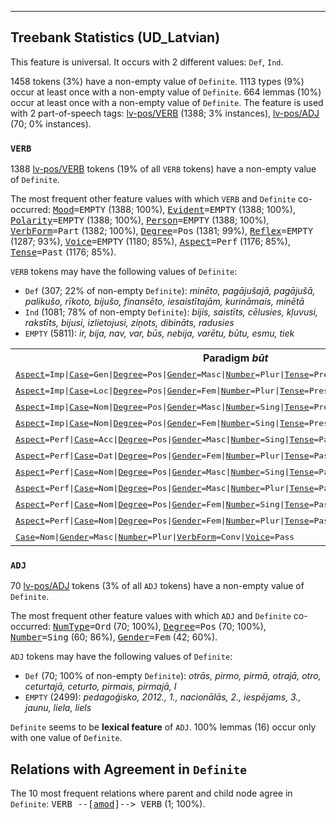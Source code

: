

--------------------------------------------------------------------------------

## Treebank Statistics (UD_Latvian)

This feature is universal.
It occurs with 2 different values: `Def`, `Ind`.

1458 tokens (3%) have a non-empty value of `Definite`.
1113 types (9%) occur at least once with a non-empty value of `Definite`.
664 lemmas (10%) occur at least once with a non-empty value of `Definite`.
The feature is used with 2 part-of-speech tags: [lv-pos/VERB]() (1388; 3% instances), [lv-pos/ADJ]() (70; 0% instances).

### `VERB`

1388 [lv-pos/VERB]() tokens (19% of all `VERB` tokens) have a non-empty value of `Definite`.

The most frequent other feature values with which `VERB` and `Definite` co-occurred: <tt><a href="Mood.html">Mood</a>=EMPTY</tt> (1388; 100%), <tt><a href="Evident.html">Evident</a>=EMPTY</tt> (1388; 100%), <tt><a href="Polarity.html">Polarity</a>=EMPTY</tt> (1388; 100%), <tt><a href="Person.html">Person</a>=EMPTY</tt> (1388; 100%), <tt><a href="VerbForm.html">VerbForm</a>=Part</tt> (1382; 100%), <tt><a href="Degree.html">Degree</a>=Pos</tt> (1381; 99%), <tt><a href="Reflex.html">Reflex</a>=EMPTY</tt> (1287; 93%), <tt><a href="Voice.html">Voice</a>=EMPTY</tt> (1180; 85%), <tt><a href="Aspect.html">Aspect</a>=Perf</tt> (1176; 85%), <tt><a href="Tense.html">Tense</a>=Past</tt> (1176; 85%).

`VERB` tokens may have the following values of `Definite`:

* `Def` (307; 22% of non-empty `Definite`): <em>minēto, pagājušajā, pagājušā, palikušo, rīkoto, bijušo, finansēto, iesaistītajām, kurināmais, minētā</em>
* `Ind` (1081; 78% of non-empty `Definite`): <em>bijis, saistīts, cēlusies, kļuvusi, rakstīts, bijusi, izlietojusi, ziņots, dibināts, radusies</em>
* `EMPTY` (5811): <em>ir, bija, nav, var, būs, nebija, varētu, būtu, esmu, tiek</em>

<table>
  <tr><th>Paradigm <i>būt</i></th><th><tt>Ind</tt></th><th><tt>Def</tt></th></tr>
  <tr><td><tt><a href="Aspect.html">Aspect</a>=Imp|<a href="Case.html">Case</a>=Gen|<a href="Degree.html">Degree</a>=Pos|<a href="Gender.html">Gender</a>=Masc|<a href="Number.html">Number</a>=Plur|<a href="Tense.html">Tense</a>=Pres|<a href="VerbForm.html">VerbForm</a>=Part|<a href="Voice.html">Voice</a>=Pass</tt></td><td></td><td><em>esošo</em></td></tr>
  <tr><td><tt><a href="Aspect.html">Aspect</a>=Imp|<a href="Case.html">Case</a>=Loc|<a href="Degree.html">Degree</a>=Pos|<a href="Gender.html">Gender</a>=Fem|<a href="Number.html">Number</a>=Plur|<a href="Tense.html">Tense</a>=Pres|<a href="VerbForm.html">VerbForm</a>=Part|<a href="Voice.html">Voice</a>=Pass</tt></td><td><em>esošās</em></td><td></td></tr>
  <tr><td><tt><a href="Aspect.html">Aspect</a>=Imp|<a href="Case.html">Case</a>=Nom|<a href="Degree.html">Degree</a>=Pos|<a href="Gender.html">Gender</a>=Masc|<a href="Number.html">Number</a>=Sing|<a href="Tense.html">Tense</a>=Pres|<a href="VerbForm.html">VerbForm</a>=Part|<a href="Voice.html">Voice</a>=Pass</tt></td><td></td><td><em>esošais</em></td></tr>
  <tr><td><tt><a href="Aspect.html">Aspect</a>=Imp|<a href="Case.html">Case</a>=Nom|<a href="Degree.html">Degree</a>=Pos|<a href="Gender.html">Gender</a>=Fem|<a href="Number.html">Number</a>=Sing|<a href="Tense.html">Tense</a>=Pres|<a href="VerbForm.html">VerbForm</a>=Part|<a href="Voice.html">Voice</a>=Pass</tt></td><td></td><td><em>esošā</em></td></tr>
  <tr><td><tt><a href="Aspect.html">Aspect</a>=Perf|<a href="Case.html">Case</a>=Acc|<a href="Degree.html">Degree</a>=Pos|<a href="Gender.html">Gender</a>=Masc|<a href="Number.html">Number</a>=Sing|<a href="Tense.html">Tense</a>=Past|<a href="VerbForm.html">VerbForm</a>=Part</tt></td><td></td><td><em>bijušo</em></td></tr>
  <tr><td><tt><a href="Aspect.html">Aspect</a>=Perf|<a href="Case.html">Case</a>=Dat|<a href="Degree.html">Degree</a>=Pos|<a href="Gender.html">Gender</a>=Fem|<a href="Number.html">Number</a>=Plur|<a href="Tense.html">Tense</a>=Past|<a href="VerbForm.html">VerbForm</a>=Part</tt></td><td></td><td><em>bijušajām</em></td></tr>
  <tr><td><tt><a href="Aspect.html">Aspect</a>=Perf|<a href="Case.html">Case</a>=Nom|<a href="Degree.html">Degree</a>=Pos|<a href="Gender.html">Gender</a>=Masc|<a href="Number.html">Number</a>=Sing|<a href="Tense.html">Tense</a>=Past|<a href="VerbForm.html">VerbForm</a>=Part</tt></td><td><em>bijis</em></td><td></td></tr>
  <tr><td><tt><a href="Aspect.html">Aspect</a>=Perf|<a href="Case.html">Case</a>=Nom|<a href="Degree.html">Degree</a>=Pos|<a href="Gender.html">Gender</a>=Masc|<a href="Number.html">Number</a>=Plur|<a href="Tense.html">Tense</a>=Past|<a href="VerbForm.html">VerbForm</a>=Part</tt></td><td><em>bijuši</em></td><td></td></tr>
  <tr><td><tt><a href="Aspect.html">Aspect</a>=Perf|<a href="Case.html">Case</a>=Nom|<a href="Degree.html">Degree</a>=Pos|<a href="Gender.html">Gender</a>=Fem|<a href="Number.html">Number</a>=Sing|<a href="Tense.html">Tense</a>=Past|<a href="VerbForm.html">VerbForm</a>=Part</tt></td><td><em>bijusi</em></td><td></td></tr>
  <tr><td><tt><a href="Aspect.html">Aspect</a>=Perf|<a href="Case.html">Case</a>=Nom|<a href="Degree.html">Degree</a>=Pos|<a href="Gender.html">Gender</a>=Fem|<a href="Number.html">Number</a>=Plur|<a href="Tense.html">Tense</a>=Past|<a href="VerbForm.html">VerbForm</a>=Part</tt></td><td><em>bijušas</em></td><td></td></tr>
  <tr><td><tt><a href="Case.html">Case</a>=Nom|<a href="Gender.html">Gender</a>=Masc|<a href="Number.html">Number</a>=Plur|<a href="VerbForm.html">VerbForm</a>=Conv|<a href="Voice.html">Voice</a>=Pass</tt></td><td><em>būdami</em></td><td></td></tr>
</table>

### `ADJ`

70 [lv-pos/ADJ]() tokens (3% of all `ADJ` tokens) have a non-empty value of `Definite`.

The most frequent other feature values with which `ADJ` and `Definite` co-occurred: <tt><a href="NumType.html">NumType</a>=Ord</tt> (70; 100%), <tt><a href="Degree.html">Degree</a>=Pos</tt> (70; 100%), <tt><a href="Number.html">Number</a>=Sing</tt> (60; 86%), <tt><a href="Gender.html">Gender</a>=Fem</tt> (42; 60%).

`ADJ` tokens may have the following values of `Definite`:

* `Def` (70; 100% of non-empty `Definite`): <em>otrās, pirmo, pirmā, otrajā, otro, ceturtajā, ceturto, pirmais, pirmajā, I</em>
* `EMPTY` (2499): <em>pedagoģisko, 2012., 1., nacionālās, 2., iespējams, 3., jaunu, liela, liels</em>

`Definite` seems to be **lexical feature** of `ADJ`. 100% lemmas (16) occur only with one value of `Definite`.

## Relations with Agreement in `Definite`

The 10 most frequent relations where parent and child node agree in `Definite`:
<tt>VERB --[<a href="../dep/amod.html">amod</a>]--> VERB</tt> (1; 100%).

